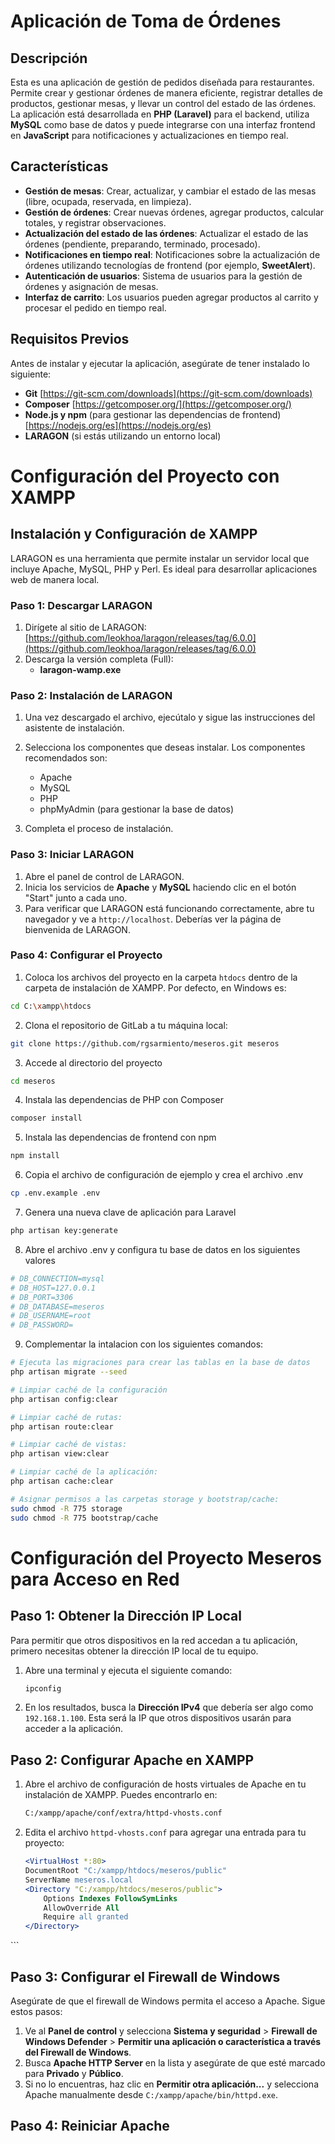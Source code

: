 # Aplicación de Toma de Órdenes

## Descripción

Esta es una aplicación de gestión de pedidos diseñada para restaurantes. Permite crear y gestionar órdenes de manera eficiente, registrar detalles de productos, gestionar mesas, y llevar un control del estado de las órdenes. La aplicación está desarrollada en **PHP (Laravel)** para el backend, utiliza **MySQL** como base de datos y puede integrarse con una interfaz frontend en **JavaScript** para notificaciones y actualizaciones en tiempo real.

## Características

- **Gestión de mesas**: Crear, actualizar, y cambiar el estado de las mesas (libre, ocupada, reservada, en limpieza).
- **Gestión de órdenes**: Crear nuevas órdenes, agregar productos, calcular totales, y registrar observaciones.
- **Actualización del estado de las órdenes**: Actualizar el estado de las órdenes (pendiente, preparando, terminado, procesado).
- **Notificaciones en tiempo real**: Notificaciones sobre la actualización de órdenes utilizando tecnologías de frontend (por ejemplo, **SweetAlert**).
- **Autenticación de usuarios**: Sistema de usuarios para la gestión de órdenes y asignación de mesas.
- **Interfaz de carrito**: Los usuarios pueden agregar productos al carrito y procesar el pedido en tiempo real.
  
## Requisitos Previos

Antes de instalar y ejecutar la aplicación, asegúrate de tener instalado lo siguiente:

- **Git** [https://git-scm.com/downloads](https://git-scm.com/downloads)
- **Composer** [https://getcomposer.org/](https://getcomposer.org/)
- **Node.js y npm** (para gestionar las dependencias de frontend) [https://nodejs.org/es](https://nodejs.org/es)
- **LARAGON** (si estás utilizando un entorno local)

# Configuración del Proyecto con XAMPP

## Instalación y Configuración de XAMPP

LARAGON es una herramienta que permite instalar un servidor local que incluye Apache, MySQL, PHP y Perl. Es ideal para desarrollar aplicaciones web de manera local.

### Paso 1: Descargar LARAGON

1. Dirígete al sitio de LARAGON: [https://github.com/leokhoa/laragon/releases/tag/6.0.0](https://github.com/leokhoa/laragon/releases/tag/6.0.0)
2. Descarga la versión completa (Full):
   - **laragon-wamp.exe**

### Paso 2: Instalación de LARAGON

1. Una vez descargado el archivo, ejecútalo y sigue las instrucciones del asistente de instalación.
2. Selecciona los componentes que deseas instalar. Los componentes recomendados son:
   - Apache
   - MySQL
   - PHP
   - phpMyAdmin (para gestionar la base de datos)

3. Completa el proceso de instalación.

### Paso 3: Iniciar LARAGON

1. Abre el panel de control de LARAGON.
2. Inicia los servicios de **Apache** y **MySQL** haciendo clic en el botón "Start" junto a cada uno.
3. Para verificar que LARAGON está funcionando correctamente, abre tu navegador y ve a `http://localhost`. Deberías ver la página de bienvenida de LARAGON.

### Paso 4: Configurar el Proyecto

1. Coloca los archivos del proyecto en la carpeta `htdocs` dentro de la carpeta de instalación de XAMPP. Por defecto, en Windows es:

```bash
cd C:\xampp\htdocs
```

2. Clona el repositorio de GitLab a tu máquina local:
```bash
git clone https://github.com/rgsarmiento/meseros.git meseros
```
3. Accede al directorio del proyecto
```bash
cd meseros
```
4. Instala las dependencias de PHP con Composer
```bash
composer install
```
5. Instala las dependencias de frontend con npm
```bash
npm install
```
6. Copia el archivo de configuración de ejemplo y crea el archivo .env
```bash
cp .env.example .env
```
7. Genera una nueva clave de aplicación para Laravel
```bash
php artisan key:generate
```
8. Abre el archivo .env y configura tu base de datos en los siguientes valores
```bash
# DB_CONNECTION=mysql
# DB_HOST=127.0.0.1
# DB_PORT=3306
# DB_DATABASE=meseros
# DB_USERNAME=root
# DB_PASSWORD=
```
9. Complementar la intalacion con los siguientes comandos:
```bash
# Ejecuta las migraciones para crear las tablas en la base de datos
php artisan migrate --seed

# Limpiar caché de la configuración
php artisan config:clear

# Limpiar caché de rutas:
php artisan route:clear

# Limpiar caché de vistas:
php artisan view:clear

# Limpiar caché de la aplicación:
php artisan cache:clear

# Asignar permisos a las carpetas storage y bootstrap/cache:
sudo chmod -R 775 storage
sudo chmod -R 775 bootstrap/cache
```
# Configuración del Proyecto Meseros para Acceso en Red

## Paso 1: Obtener la Dirección IP Local

Para permitir que otros dispositivos en la red accedan a tu aplicación, primero necesitas obtener la dirección IP local de tu equipo.

1. Abre una terminal y ejecuta el siguiente comando:

    ```bash
    ipconfig
    ```

2. En los resultados, busca la **Dirección IPv4** que debería ser algo como `192.168.1.100`. Esta será la IP que otros dispositivos usarán para acceder a la aplicación.

## Paso 2: Configurar Apache en XAMPP

1. Abre el archivo de configuración de hosts virtuales de Apache en tu instalación de XAMPP. Puedes encontrarlo en:

    ```bash
    C:/xampp/apache/conf/extra/httpd-vhosts.conf
    ```

2. Edita el archivo `httpd-vhosts.conf` para agregar una entrada para tu proyecto:

    ```apache
    <VirtualHost *:80>
    DocumentRoot "C:/xampp/htdocs/meseros/public"
    ServerName meseros.local
    <Directory "C:/xampp/htdocs/meseros/public">
        Options Indexes FollowSymLinks
        AllowOverride All
        Require all granted
    </Directory>
</VirtualHost>
    ```

## Paso 3: Configurar el Firewall de Windows

Asegúrate de que el firewall de Windows permita el acceso a Apache. Sigue estos pasos:

1. Ve al **Panel de control** y selecciona **Sistema y seguridad** > **Firewall de Windows Defender** > **Permitir una aplicación o característica a través del Firewall de Windows**.
2. Busca **Apache HTTP Server** en la lista y asegúrate de que esté marcado para **Privado** y **Público**.
3. Si no lo encuentras, haz clic en **Permitir otra aplicación...** y selecciona Apache manualmente desde `C:/xampp/apache/bin/httpd.exe`.

## Paso 4: Reiniciar Apache
